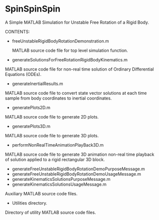 # SpinSpinSpin

A Simple MATLAB Simulation for Unstable Free Rotation of a Rigid Body.

CONTENTS:

- freeUnstableRigidBodyRotationDemonstration.m

  MATLAB source code file for top level simulation function.
- generateSolutionsForFreeRotationRigidBodyKinematics.m

MATLAB source code file for non-real time solution of Ordinary Differential Equations (ODEs).
- generateInertialResults.m

MATLAB source code file to convert state vector solutions at each time sample from body coordinates to inertial coordinates.
- generatePlots2D.m

MATLAB source code file to generate 2D plots.
- generatePlots3D.m

MATLAB source code file to generate 3D plots.
- performNonRealTimeAnimationPlayBack3D.m

MATLAB source code file to generate 3D animation non-real time playback of solution applied to a rigid rectangular 3D block.
- generateFreeUnstableRigidBodyRotationDemoPurposeMessage.m
- generateFreeUnstableRigidBodyRotationDemoUsageMessage.m
- generateKinematicsSolutionsPurposeMessage.m
- generateKinematicsSolutionsUsageMessage.m

Auxiliary MATLAB source code files.
- Utilities directory.

Directory of utility MATLAB source code files.

